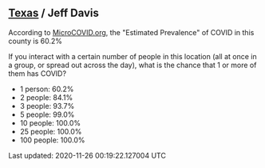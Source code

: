 
## [Texas](/united-states/texas) / Jeff Davis

According to [MicroCOVID.org](http://microcovid.org),
the "Estimated Prevalence" of COVID in this county is 60.2%

If you interact with a certain number of people in this location
(all at once in a group, or spread out across the day), what is the chance that
1 or more of them has COVID?

- 1 person: 60.2%
- 2 people: 84.1%
- 3 people: 93.7%
- 5 people: 99.0%
- 10 people: 100.0%
- 25 people: 100.0%
- 100 people: 100.0%

Last updated: 2020-11-26 00:19:22.127004 UTC
